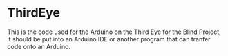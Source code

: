 # ThirdEye
This is the code used for the Arduino on the Third Eye for the Blind Project, it should be put into an Arduino IDE or another program that can tranfer code onto an Arduino. 
